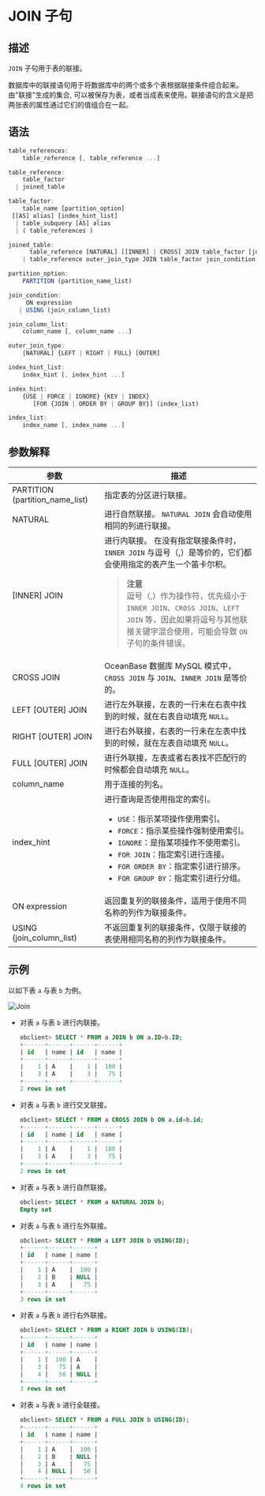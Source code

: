 # JOIN 子句

## 描述

`JOIN` 子句用于表的联接。

数据库中的联接语句用于将数据库中的两个或多个表根据联接条件组合起来。由"联接"生成的集合, 可以被保存为表，或者当成表来使用。联接语句的含义是把两张表的属性通过它们的值组合在一起。

## 语法

```javascript
table_references:
    table_reference [, table_reference ...]

table_reference: 
    table_factor
  | joined_table

table_factor: 
    table_name [partition_option]
 [[AS] alias] [index_hint_list]
  | table_subquery [AS] alias
  | ( table_references )

joined_table: 
      table_reference [NATURAL] [[INNER] | CROSS] JOIN table_factor [join_condition]
    | table_reference outer_join_type JOIN table_factor join_condition

partition_option:
    PARTITION (partition_name_list)

join_condition:
     ON expression
   | USING (join_column_list)

join_column_list:
    column_name [, column_name ...] 

outer_join_type:
    [NATURAL] {LEFT | RIGHT | FULL} [OUTER]

index_hint_list:
    index_hint [, index_hint ...]

index_hint: 
    {USE | FORCE | IGNORE} {KEY | INDEX}
       [FOR {JOIN | ORDER BY | GROUP BY}] (index_list) 

index_list:
    index_name [, index_name ...] 
```

## 参数解释

|     参数      | 描述  |
|---------------------------------|---------------------------------------------------------------------------------------------------------------------------------------------------------------------------------------------------------------------------------------------------------------------------------------------------------------------------------------------------------------------------------------------------------------------|
| PARTITION (partition_name_list) | 指定表的分区进行联接。   |
| NATURAL     | 进行自然联接。 `NATURAL JOIN` 会自动使用相同的列进行联接。 |
| \[INNER\] JOIN        | 进行内联接。 在没有指定联接条件时，`INNER JOIN` 与逗号（,）是等价的，它们都会使用指定的表产生一个笛卡尔积。<blockquote> **注意** </br> 逗号（,）作为操作符，优先级小于 `INNER JOIN`、`CROSS JOIN`、`LEFT JOIN` 等，因此如果将逗号与其他联接关键字混合使用，可能会导致 `ON` 子句的条件错误。 </blockquote>         |
| CROSS JOIN  | OceanBase 数据库 MySQL 模式中，`CROSS JOIN` 与 `JOIN`、`INNER JOIN` 是等价的。          |
| LEFT \[OUTER\] JOIN   | 进行左外联接，左表的一行未在右表中找到的时候，就在右表自动填充 `NULL`。     |
| RIGHT \[OUTER\] JOIN  | 进行右外联接，右表的一行未在左表中找到的时候，就在左表自动填充 `NULL`。     |
| FULL \[OUTER\] JOIN   | 进行外联接，左表或者右表找不匹配行的时候都会自动填充 `NULL`。          |
| column_name | 用于连接的列名。      |
| index_hint  | 进行查询是否使用指定的索引。 <ul><li>`USE`：指示某项操作使用索引。</li><li> `FORCE`：指示某些操作强制使用索引。   </li><li>`IGNORE`：是指某项操作不使用索引。</li><li> `FOR JOIN`：指定索引进行连接。   </li><li>`FOR ORDER BY`：指定索引进行排序。</li><li> `FOR GROUP BY`：指定索引进行分组。 </li></ul>   |
| ON expression         | 返回重复列的联接条件，适用于使用不同名称的列作为联接条件。     |
| USING (join_column_list)        | 不返回重复列的联接条件，仅限于联接的表使用相同名称的列作为联接条件。          |

## 示例

以如下表 `a` 与表 `b` 为例。

![Join](https://help-static-aliyun-doc.aliyuncs.com/assets/img/zh-CN/1610958261/p303134.png)

* 对表 `a` 与表 `b` 进行内联接。

  ```sql
  obclient> SELECT * FROM a JOIN b ON a.ID=b.ID;
  +------+------+------+------+
  | id   | name | id   | name |
  +------+------+------+------+
  |    1 | A    |    1 |  100 |
  |    3 | A    |    3 |   75 |
  +------+------+------+------+
  2 rows in set
  ```

* 对表 `a` 与表 `b` 进行交叉联接。

  ```sql
  obclient> SELECT * FROM a CROSS JOIN b ON a.id=b.id;
  +------+------+------+------+
  | id   | name | id   | name |
  +------+------+------+------+
  |    1 | A    |    1 |  100 |
  |    3 | A    |    3 |   75 |
  +------+------+------+------+
  2 rows in set
  ```

* 对表 `a` 与表 `b` 进行自然联接。

  ```sql
  obclient> SELECT * FROM a NATURAL JOIN b;
  Empty set
  ```

* 对表 `a` 与表 `b` 进行左外联接。

  ```sql
  obclient> SELECT * FROM a LEFT JOIN b USING(ID);
  +------+------+------+
  | id   | name | name |
  +------+------+------+
  |    1 | A    |  100 |
  |    2 | B    | NULL |
  |    3 | A    |   75 |
  +------+------+------+
  3 rows in set
  ```

* 对表 `a` 与表 `b` 进行右外联接。

  ```sql
  obclient> SELECT * FROM a RIGHT JOIN b USING(ID);
  +------+------+------+
  | id   | name | name |
  +------+------+------+
  |    1 |  100 | A    |
  |    3 |   75 | A    |
  |    4 |   50 | NULL |
  +------+------+------+
  3 rows in set
  ```

* 对表 `a` 与表 `b` 进行全联接。

  ```sql
  obclient> SELECT * FROM a FULL JOIN b USING(ID);
  +------+------+------+
  | id   | name | name |
  +------+------+------+
  |    1 | A    |  100 |
  |    2 | B    | NULL |
  |    3 | A    |   75 |
  |    4 | NULL |   50 |
  +------+------+------+
  4 rows in set
  ```
